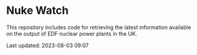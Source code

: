# Nuke Watch

This repository includes code for retrieving the latest information available on the output of EDF nuclear power plants in the UK.

Last updated: 2023-08-03 09:07